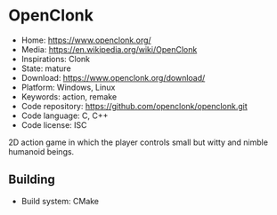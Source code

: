 # OpenClonk

- Home: https://www.openclonk.org/
- Media: https://en.wikipedia.org/wiki/OpenClonk
- Inspirations: Clonk
- State: mature
- Download: https://www.openclonk.org/download/
- Platform: Windows, Linux
- Keywords: action, remake
- Code repository: https://github.com/openclonk/openclonk.git
- Code language: C, C++
- Code license: ISC

2D action game in which the player controls small but witty and nimble humanoid beings.

## Building

- Build system: CMake
